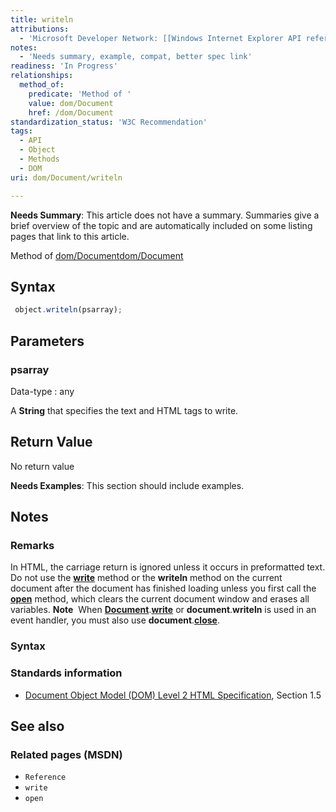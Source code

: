 ```yaml
---
title: writeln
attributions:
  - 'Microsoft Developer Network: [[Windows Internet Explorer API reference](http://msdn.microsoft.com/en-us/library/ie/hh828809%28v=vs.85%29.aspx) Article]'
notes:
  - 'Needs summary, example, compat, better spec link'
readiness: 'In Progress'
relationships:
  method_of:
    predicate: 'Method of '
    value: dom/Document
    href: /dom/Document
standardization_status: 'W3C Recommendation'
tags:
  - API
  - Object
  - Methods
  - DOM
uri: dom/Document/writeln

---
```

**Needs Summary**: This article does not have a summary. Summaries give a brief overview of the topic and are automatically included on some listing pages that link to this article.

Method of [dom/Document](/dom/Document)[dom/Document](/dom/Document)

## Syntax

``` js
 object.writeln(psarray);
```

## Parameters

### psarray

 Data-type
:   any

 A **String** that specifies the text and HTML tags to write.

## Return Value

No return value

**Needs Examples**: This section should include examples.

## Notes

### Remarks

In HTML, the carriage return is ignored unless it occurs in preformatted text. Do not use the [**write**](/dom/Document/write) method or the **writeln** method on the current document after the document has finished loading unless you first call the [**open**](/dom/Document/open) method, which clears the current document window and erases all variables. **Note**  When [**Document**](/dom/Document).[**write**](/dom/Document/write) or **document**.**writeln** is used in an event handler, you must also use **document**.[**close**](/dom/Document/close).

### Syntax

### Standards information

-   [Document Object Model (DOM) Level 2 HTML Specification](http://go.microsoft.com/fwlink/p/?linkid=196991), Section 1.5

## See also

### Related pages (MSDN)

-   `Reference`
-   `write`
-   `open`
